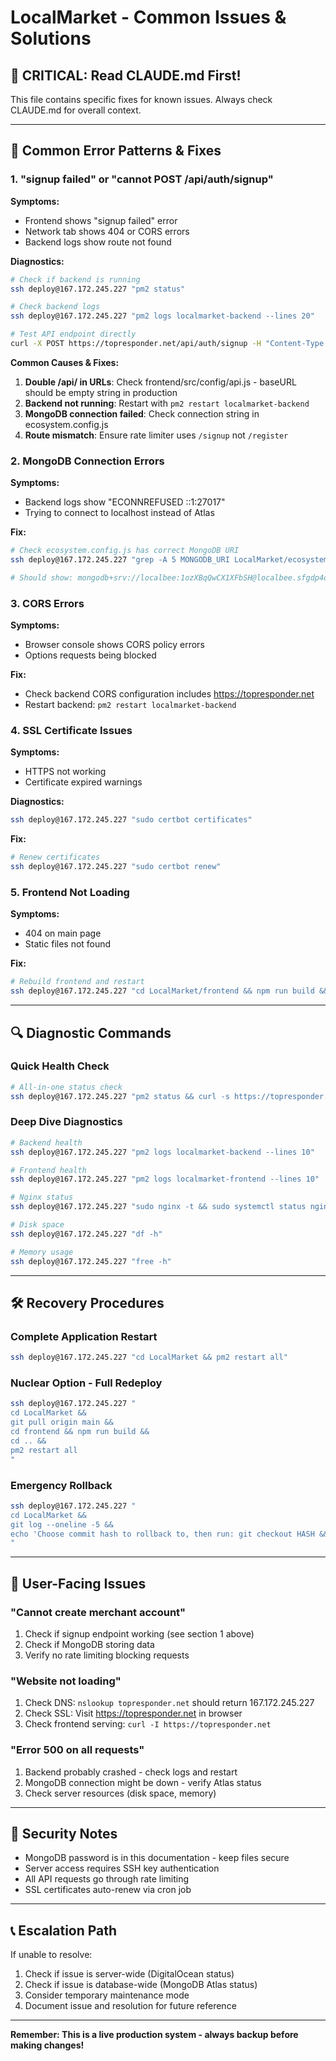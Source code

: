 # LocalMarket - Common Issues & Solutions

## 🚨 CRITICAL: Read CLAUDE.md First!

This file contains specific fixes for known issues. Always check CLAUDE.md for overall context.

---

## 🔧 Common Error Patterns & Fixes

### 1. "signup failed" or "cannot POST /api/auth/signup"

**Symptoms:**
- Frontend shows "signup failed" error
- Network tab shows 404 or CORS errors
- Backend logs show route not found

**Diagnostics:**
```bash
# Check if backend is running
ssh deploy@167.172.245.227 "pm2 status"

# Check backend logs
ssh deploy@167.172.245.227 "pm2 logs localmarket-backend --lines 20"

# Test API endpoint directly
curl -X POST https://topresponder.net/api/auth/signup -H "Content-Type: application/json" -d '{"name":"Test","email":"test@test.com","password":"test123","userType":"merchant"}'
```

**Common Causes & Fixes:**
1. **Double /api/ in URLs**: Check frontend/src/config/api.js - baseURL should be empty string in production
2. **Backend not running**: Restart with `pm2 restart localmarket-backend`
3. **MongoDB connection failed**: Check connection string in ecosystem.config.js
4. **Route mismatch**: Ensure rate limiter uses `/signup` not `/register`

### 2. MongoDB Connection Errors

**Symptoms:**
- Backend logs show "ECONNREFUSED ::1:27017"
- Trying to connect to localhost instead of Atlas

**Fix:**
```bash
# Check ecosystem.config.js has correct MongoDB URI
ssh deploy@167.172.245.227 "grep -A 5 MONGODB_URI LocalMarket/ecosystem.config.js"

# Should show: mongodb+srv://localbee:1ozXBqQwCX1XFbSH@localbee.sfgdp4d.mongodb.net/localmarket?retryWrites=true&w=majority&appName=LocalBee
```

### 3. CORS Errors

**Symptoms:**
- Browser console shows CORS policy errors
- Options requests being blocked

**Fix:**
- Check backend CORS configuration includes https://topresponder.net
- Restart backend: `pm2 restart localmarket-backend`

### 4. SSL Certificate Issues

**Symptoms:**
- HTTPS not working
- Certificate expired warnings

**Diagnostics:**
```bash
ssh deploy@167.172.245.227 "sudo certbot certificates"
```

**Fix:**
```bash
# Renew certificates
ssh deploy@167.172.245.227 "sudo certbot renew"
```

### 5. Frontend Not Loading

**Symptoms:**
- 404 on main page
- Static files not found

**Fix:**
```bash
# Rebuild frontend and restart
ssh deploy@167.172.245.227 "cd LocalMarket/frontend && npm run build && cd .. && pm2 restart localmarket-frontend"
```

---

## 🔍 Diagnostic Commands

### Quick Health Check
```bash
# All-in-one status check
ssh deploy@167.172.245.227 "pm2 status && curl -s https://topresponder.net/health | jq"
```

### Deep Dive Diagnostics
```bash
# Backend health
ssh deploy@167.172.245.227 "pm2 logs localmarket-backend --lines 10"

# Frontend health  
ssh deploy@167.172.245.227 "pm2 logs localmarket-frontend --lines 10"

# Nginx status
ssh deploy@167.172.245.227 "sudo nginx -t && sudo systemctl status nginx"

# Disk space
ssh deploy@167.172.245.227 "df -h"

# Memory usage
ssh deploy@167.172.245.227 "free -h"
```

---

## 🛠️ Recovery Procedures

### Complete Application Restart
```bash
ssh deploy@167.172.245.227 "cd LocalMarket && pm2 restart all"
```

### Nuclear Option - Full Redeploy
```bash
ssh deploy@167.172.245.227 "
cd LocalMarket && 
git pull origin main && 
cd frontend && npm run build && 
cd .. && 
pm2 restart all
"
```

### Emergency Rollback
```bash
ssh deploy@167.172.245.227 "
cd LocalMarket && 
git log --oneline -5 && 
echo 'Choose commit hash to rollback to, then run: git checkout HASH && pm2 restart all'
"
```

---

## 📱 User-Facing Issues

### "Cannot create merchant account"
1. Check if signup endpoint working (see section 1 above)
2. Check if MongoDB storing data
3. Verify no rate limiting blocking requests

### "Website not loading"
1. Check DNS: `nslookup topresponder.net` should return 167.172.245.227
2. Check SSL: Visit https://topresponder.net in browser
3. Check frontend serving: `curl -I https://topresponder.net`

### "Error 500 on all requests"
1. Backend probably crashed - check logs and restart
2. MongoDB connection might be down - verify Atlas status
3. Check server resources (disk space, memory)

---

## 🔐 Security Notes

- MongoDB password is in this documentation - keep files secure
- Server access requires SSH key authentication
- All API requests go through rate limiting
- SSL certificates auto-renew via cron job

---

## 📞 Escalation Path

If unable to resolve:
1. Check if issue is server-wide (DigitalOcean status)
2. Check if issue is database-wide (MongoDB Atlas status)
3. Consider temporary maintenance mode
4. Document issue and resolution for future reference

---

**Remember: This is a live production system - always backup before making changes!**